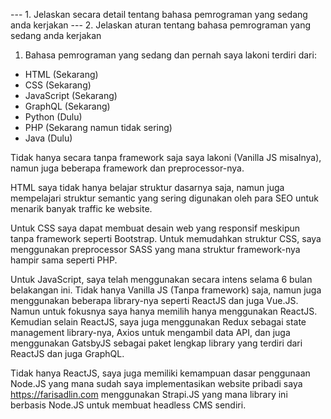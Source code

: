--- 1. Jelaskan secara detail tentang bahasa pemrograman yang sedang anda kerjakan
--- 2. Jelaskan aturan tentang bahasa pemrograman yang sedang anda kerjakan

1. Bahasa pemrograman yang sedang dan pernah saya lakoni terdiri dari:

- HTML (Sekarang)
- CSS (Sekarang)
- JavaScript (Sekarang)
- GraphQL (Sekarang)
- Python (Dulu)
- PHP (Sekarang namun tidak sering)
- Java (Dulu)

Tidak hanya secara tanpa framework saja saya lakoni (Vanilla JS misalnya), namun juga beberapa framework dan preprocessor-nya. 

HTML saya tidak hanya belajar struktur dasarnya saja, namun juga mempelajari struktur semantic yang sering digunakan oleh para SEO untuk menarik banyak traffic ke website. 

Untuk CSS saya dapat membuat desain web yang responsif meskipun tanpa framework seperti Bootstrap. Untuk memudahkan struktur CSS, saya menggunakan preprocessor SASS yang mana struktur framework-nya hampir sama seperti PHP. 

Untuk JavaScript, saya telah menggunakan secara intens selama 6 bulan belakangan ini. Tidak hanya Vanilla JS (Tanpa framework) saja, namun juga menggunakan beberapa library-nya seperti ReactJS dan juga Vue.JS. Namun untuk fokusnya saya hanya memilih hanya menggunakan ReactJS. Kemudian selain ReactJS, saya juga menggunakan Redux sebagai state management library-nya, Axios untuk mengambil data API, dan juga menggunakan GatsbyJS sebagai paket lengkap library yang terdiri dari ReactJS dan juga GraphQL.

Tidak hanya ReactJS, saya juga memiliki kemampuan dasar penggunaan Node.JS yang mana sudah saya implementasikan website pribadi saya https://farisadlin.com menggunakan Strapi.JS yang mana library ini berbasis Node.JS untuk membuat headless CMS sendiri.

